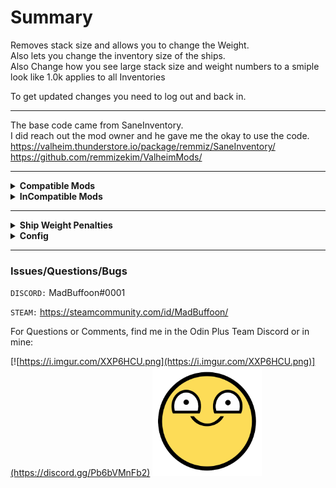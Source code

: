 # Summary

Removes stack size and allows you to change the Weight.<br/>
Also lets you change the inventory size of the ships.<br/>
Also Change how you see large stack size and weight numbers to a smiple look like 1.0k applies to all Inventories

To get updated changes you need to log out and back in.<br/>

---

The base code came from SaneInventory.<br/>
I did reach out the mod owner and he gave me the okay to use the code.<br/>
https://valheim.thunderstore.io/package/remmiz/SaneInventory/<br/>
https://github.com/remmizekim/ValheimMods/<br/>

---

<details>
<summary><b> 
 Compatible Mods
</b></summary>

- AzuExtendedPlayerInventory<br/>
  https://valheim.thunderstore.io/package/Azumatt/AzuExtendedPlayerInventory/
- OdinShip<br/>
  https://valheim.thunderstore.io/package/OdinPlus/OdinShip/

</details> 

<details>
<summary><b> 
 InCompatible Mods
</b></summary>

- Other Stack Mods<br/>

</details> 

---

<details>
<summary><b> 
 Ship Weight Penalties 
</b></summary>

- What is the penalties?<br/>
  If the ship's total weight goes over 100% the ship will slow down.<br/>
  At 150% the ship will just stop.<br/>
- What Weight counts?<br/>
  Looks at the weight in the ship's cargo and all the players on the ship.<br/>
- Weight Limit?<br/>
  Weight limit is base on the mass of the ship.<br/>
  You can see a % in the cargo inventory for the % of weight to Max Weight<br/>
- Config Options?<br/>
  You have access to a scale witch scales the mass of the ship up to increase the weight you can have on the ship.<br/>
  You can turn on "Got Weight?" to see when the ship is over weight.<br/>
  You can turn on "Sinking" to have the ship sink if over weight at 150%<br/>
  Also yes you can turn off the weight penalties.<br/>

</details> 

<details>
<summary><b> 
 Config 
</b></summary>

![ConfigSettings](https://raw.githubusercontent.com/MadBuffoon/WeightBase/main/ScreenShots/ConfigSettings.png)

</details>

---

### Issues/Questions/Bugs

`DISCORD:` MadBuffoon#0001

`STEAM:` https://steamcommunity.com/id/MadBuffoon/

For Questions or Comments, find me in the Odin Plus Team Discord or in mine:

[![https://i.imgur.com/XXP6HCU.png](https://i.imgur.com/XXP6HCU.png)](https://discord.gg/Pb6bVMnFb2)
<a href="https://discord.gg/pdHgy6Bsng"><img src="https://raw.githubusercontent.com/MadBuffoon/MadClownWorld/main/Textures/Face.png" href="https://discord.gg/8tHgEk" width="175" height="175"></a>
